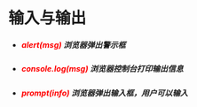 # 输入与输出

- ##### <font color="red">alert(msg)</font> 浏览器弹出警示框

- ##### <font color="red">console.log(msg)</font> 浏览器控制台打印输出信息

- ##### <font color="red">prompt(info)</font> 浏览器弹出输入框，用户可以输入